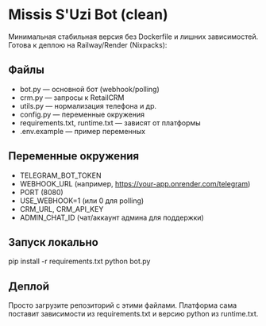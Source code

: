 # Missis S'Uzi Bot (clean)

Минимальная стабильная версия без Dockerfile и лишних зависимостей.
Готова к деплою на Railway/Render (Nixpacks):

## Файлы
- bot.py — основной бот (webhook/polling)
- crm.py — запросы к RetailCRM
- utils.py — нормализация телефона и др.
- config.py — переменные окружения
- requirements.txt, runtime.txt — зависят от платформы
- .env.example — пример переменных

## Переменные окружения
- TELEGRAM_BOT_TOKEN
- WEBHOOK_URL (например, https://your-app.onrender.com/telegram)
- PORT (8080)
- USE_WEBHOOK=1 (или 0 для polling)
- CRM_URL, CRM_API_KEY
- ADMIN_CHAT_ID (чат/аккаунт админа для поддержки)

## Запуск локально
pip install -r requirements.txt
python bot.py

## Деплой
Просто загрузите репозиторий с этими файлами. Платформа сама поставит зависимости из requirements.txt и версию python из runtime.txt.
